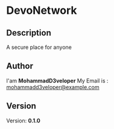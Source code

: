 # DevoNetwork

## Description
A secure place for anyone

## Author
I'am __MohammadD3veloper__
My Email is : mohammadd3veloper@example.com

## Version
Version: __0.1.0__